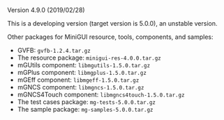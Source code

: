 Version 4.9.0 (2019/02/28)

This is a developing version (target version is 5.0.0), an unstable version.

Other packages for MiniGUI resource, tools, components, and samples:

- GVFB: `gvfb-1.2.4.tar.gz`
- The resource package: `minigui-res-4.0.0.tar.gz`
- mGUtils component: `libmgutils-1.5.0.tar.gz`
- mGPlus component: `libmgplus-1.5.0.tar.gz`
- mGEff component: `libmgeff-1.5.0.tar.gz`
- mGNCS component: `libmgncs-1.5.0.tar.gz`
- mGNCS4Touch component: `libmgncs4touch-1.5.0.tar.gz`
- The test cases package: `mg-tests-5.0.0.tar.gz`
- The sample package: `mg-samples-5.0.0.tar.gz`

